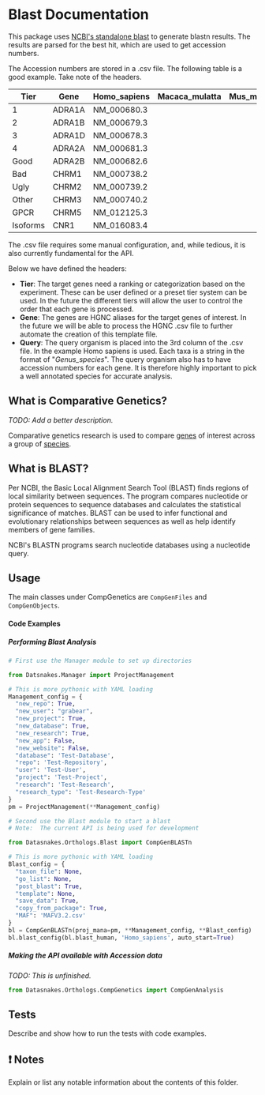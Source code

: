 Blast Documentation
=====================
This package uses [NCBI's standalone blast](https://blast.ncbi.nlm.nih.gov/Blast.cgi?PAGE_TYPE=BlastDocs&DOC_TYPE=Download)
to generate blastn results.  The results are parsed for the best hit,
which are used to get accession numbers.

The Accession numbers are stored in a .csv file.  The following table is a good example.  Take note of the headers.

Tier      |  Gene    |  Homo_sapiens  |  Macaca_mulatta  |  Mus_musculus  |  Rattus_norvegicus
----------|----------|----------------|------------------|----------------|-------------------
1         |  ADRA1A  |  NM_000680.3   |                  |                |
2         |  ADRA1B  |  NM_000679.3   |                  |                |
3         |  ADRA1D  |  NM_000678.3   |                  |                |
4         |  ADRA2A  |  NM_000681.3   |                  |                |
Good      |  ADRA2B  |  NM_000682.6   |                  |                |
Bad       |  CHRM1   |  NM_000738.2   |                  |                |
Ugly      |  CHRM2   |  NM_000739.2   |                  |                |
Other     |  CHRM3   |  NM_000740.2   |                  |                |
GPCR      |  CHRM5   |  NM_012125.3   |                  |                |
Isoforms  |  CNR1    |  NM_016083.4   |                  |                |

The .csv file requires some manual configuration, and, while tedious, it is
also currently fundamental for the API.

Below we have defined the headers:

* **Tier**:  The target genes need a ranking or categorization based on the
experiment.  These can be user defined or a preset tier system can be used.
In the future the different tiers will allow the user to control the order
that each gene is processed.
* **Gene**:  The genes are HGNC aliases for the target genes of interest.
In the future we will be able to process the HGNC .csv file to further
automate the creation of this template file.
* **Query**:  The query organism is placed into the 3rd column of the .csv
file.  In the example Homo sapiens is used.  Each taxa is a string in the
format of "_Genus\_species_".  The query organism also has to have
accession numbers for each gene.  It is therefore highly important to pick a
well annotated species for accurate analysis.

What is Comparative Genetics?
-----------------------------
_TODO: Add a better description._

Comparative genetics research is used to compare [genes](http://www.guidetopharmacology.org/targets.jsp)
of interest across a group of [species](ftp://ftp.ncbi.nlm.nih.gov/genomes/refseq/vertebrate_mammalian/).

What is BLAST?
----------------
Per NCBI, the Basic Local Alignment Search Tool (BLAST) finds regions of local
similarity between sequences. The program compares nucleotide or protein
sequences to sequence databases and calculates the statistical significance of
matches. BLAST can be used to infer functional and evolutionary relationships
between sequences as well as help identify members of gene families.

NCBI's BLASTN programs search nucleotide databases using a nucleotide query.

Usage
-----

The main classes under CompGenetics are `CompGenFiles` and `CompGenObjects`.

#### Code Examples

##### Performing Blast Analysis

``` python
# First use the Manager module to set up directories

from Datsnakes.Manager import ProjectManagement

# This is more pythonic with YAML loading
Management_config = {
  "new_repo": True,
  "new_user": "grabear",
  "new_project": True,
  "new_database": True,
  "new_research": True,
  "new_app": False,
  "new_website": False,
  "database": 'Test-Database',
  "repo": 'Test-Repository',
  "user": 'Test-User',
  "project": 'Test-Project',
  "research": 'Test-Research',
  "research_type": 'Test-Research-Type'
}
pm = ProjectManagement(**Management_config)

# Second use the Blast module to start a blast
# Note:  The current API is being used for development

from Datasnakes.Orthologs.Blast import CompGenBLASTn

# This is more pythonic with YAML loading
Blast_config = {
  "taxon_file": None,
  "go_list": None,
  "post_blast": True,
  "template": None,
  "save_data": True,
  "copy_from_package": True,
  "MAF": 'MAFV3.2.csv'
}
bl = CompGenBLASTn(proj_mana=pm, **Management_config, **Blast_config)
bl.blast_config(bl.blast_human, 'Homo_sapiens', auto_start=True)

```
##### Making the API available with Accession data
_TODO: This is unfinished._

``` python
from Datasnakes.Orthologs.CompGenetics import CompGenAnalysis

```
Tests
-----

Describe and show how to run the tests with code examples.

:exclamation: Notes
-------------------

Explain or list any notable information about the contents of this folder.
